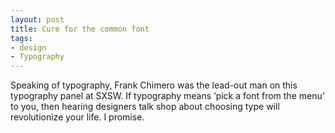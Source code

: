 ```yaml
---
layout: post
title: Cure for the common font
tags:
- design
- Typography
---
```

Speaking of typography, Frank Chimero was the lead-out man on this typography panel at SXSW. If typography means ‘pick a font from the menu’ to you, then hearing designers talk shop about choosing type will revolutionize your life. I promise.
